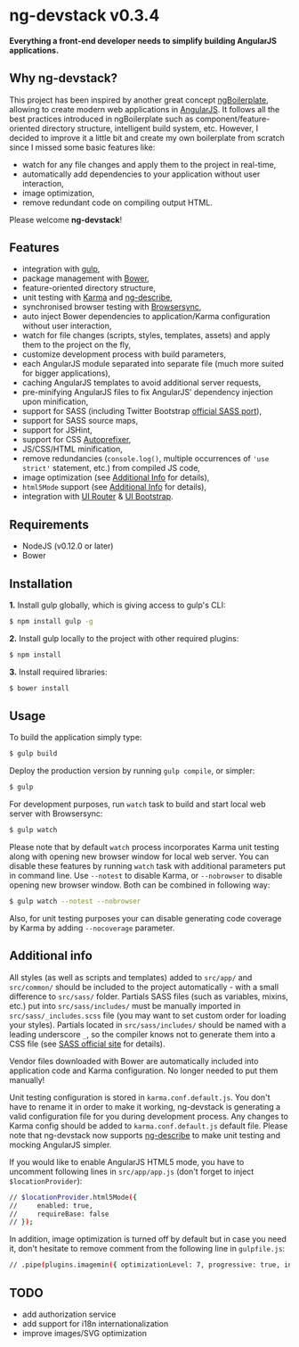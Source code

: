 # ng-devstack v0.3.4

#### Everything a front-end developer needs to simplify building AngularJS applications.

## Why ng-devstack?

This project has been inspired by another great concept [ngBoilerplate](http://joshdmiller.github.io/ng-boilerplate/), allowing to create modern web applications in [AngularJS](http://angularjs.org/). It follows all the best practices introduced in ngBoilerplate such as component/feature-oriented directory structure, intelligent build system, etc. However, I decided to improve it a little bit and create my own boilerplate from scratch since I missed some basic features like:

- watch for any file changes and apply them to the project in real-time,
- automatically add dependencies to your application without user interaction,
- image optimization,
- remove redundant code on compiling output HTML.

Please welcome **ng-devstack**!

## Features

- integration with [gulp](http://gulpjs.com/),
- package management with [Bower](http://bower.io/),
- feature-oriented directory structure,
- unit testing with [Karma](http://karma-runner.github.io/) and [ng-describe](http://github.com/kensho/ng-describe/),
- synchronised browser testing with [Browsersync](http://www.browsersync.io/),
- auto inject Bower dependencies to application/Karma configuration without user interaction,
- watch for file changes (scripts, styles, templates, assets) and apply them to the project on the fly,
- customize development process with build parameters,
- each AngularJS module separated into separate file (much more suited for bigger applications),
- caching AngularJS templates to avoid additional server requests,
- pre-minifying AngularJS files to fix AngularJS' dependency injection upon minification,
- support for SASS (including Twitter Bootstrap [official SASS port](http://getbootstrap.com/css/#sass)),
- support for SASS source maps,
- support for JSHint,
- support for CSS [Autoprefixer](http://github.com/postcss/autoprefixer-core),
- JS/CSS/HTML minification,
- remove redundancies (`console.log()`, multiple occurrences of `'use strict'` statement, etc.) from compiled JS code,
- image optimization (see [Additional Info](#additional-info) for details),
- `html5Mode` support (see [Additional Info](#additional-info) for details),
- integration with [UI Router](http://angular-ui.github.io/ui-router/) & [UI Bootstrap](http://angular-ui.github.io/bootstrap/).

## Requirements

- NodeJS (v0.12.0 or later)
- Bower

## Installation

**1.** Install gulp globally, which is giving access to gulp's CLI:

```sh
$ npm install gulp -g
```

**2.** Install gulp locally to the project with other required plugins:

```sh
$ npm install
```

**3.** Install required libraries:

```sh
$ bower install
```

## Usage

To build the application simply type:

```sh
$ gulp build
```

Deploy the production version by running `gulp compile`, or simpler:

```sh
$ gulp
```

For development purposes, run `watch` task to build and start local web server with Browsersync:

```sh
$ gulp watch
```

Please note that by default `watch` process incorporates Karma unit testing along with opening new browser window for local web server. You can disable these features by running `watch` task with additional parameters put in command line. Use `--notest` to disable Karma, or `--nobrowser` to disable opening new browser window. Both can be combined in following way:

```sh
$ gulp watch --notest --nobrowser
```

Also, for unit testing purposes your can disable generating code coverage by Karma by adding `--nocoverage` parameter.

## Additional info

All styles (as well as scripts and templates) added to `src/app/` and `src/common/` should be included to the project automatically - with a small difference to `src/sass/` folder. Partials SASS files (such as variables, mixins, etc.) put into `src/sass/includes/` must be manually imported in `src/sass/_includes.scss` file (you may want to set custom order for loading your styles). Partials located in `src/sass/includes/` should be named with a leading underscore `_`, so the compiler knows not to generate them into a CSS file (see [SASS official site](http://sass-lang.com/guide#topic-4) for details).

Vendor files downloaded with Bower are automatically included into application code and Karma configuration. No longer needed to put them manually!

Unit testing configuration is stored in `karma.conf.default.js`. You don't have to rename it in order to make it working, ng-devstack is generating a valid configuration file for you during development process. Any changes to Karma config should be added to `karma.conf.default.js` default file. Please note that ng-devstack now supports [ng-describe](http://github.com/kensho/ng-describe/) to make unit testing and mocking AngularJS simpler.

If you would like to enable AngularJS HTML5 mode, you have to uncomment following lines in `src/app/app.js` (don't forget to inject `$locationProvider`):

>
```sh
// $locationProvider.html5Mode({
//     enabled: true,
//     requireBase: false
// });
```

In addition, image optimization is turned off by default but in case you need it, don't hesitate to remove comment from the following line in `gulpfile.js`:

>
```sh
// .pipe(plugins.imagemin({ optimizationLevel: 7, progressive: true, interlaced: true }))
```

## TODO

- add authorization service
- add support for i18n internationalization
- improve images/SVG optimization
